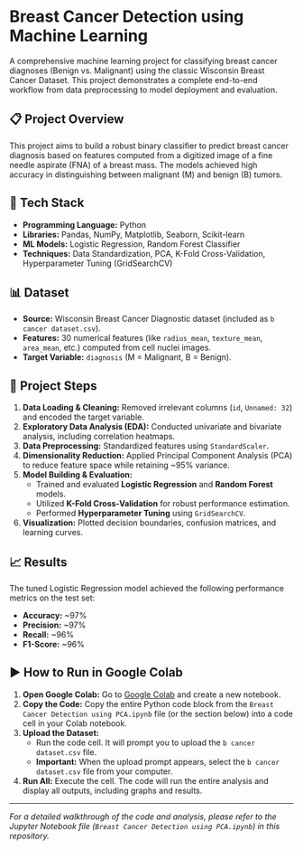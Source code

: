 # Breast Cancer Detection using Machine Learning

A comprehensive machine learning project for classifying breast cancer diagnoses (Benign vs. Malignant) using the classic Wisconsin Breast Cancer Dataset. This project demonstrates a complete end-to-end workflow from data preprocessing to model deployment and evaluation.

## 📋 Project Overview

This project aims to build a robust binary classifier to predict breast cancer diagnosis based on features computed from a digitized image of a fine needle aspirate (FNA) of a breast mass. The models achieved high accuracy in distinguishing between malignant (M) and benign (B) tumors.

## 🚀 Tech Stack

*   **Programming Language:** Python
*   **Libraries:** Pandas, NumPy, Matplotlib, Seaborn, Scikit-learn
*   **ML Models:** Logistic Regression, Random Forest Classifier
*   **Techniques:** Data Standardization, PCA, K-Fold Cross-Validation, Hyperparameter Tuning (GridSearchCV)

## 📊 Dataset

*   **Source:** Wisconsin Breast Cancer Diagnostic dataset (included as `b cancer dataset.csv`).
*   **Features:** 30 numerical features (like `radius_mean`, `texture_mean`, `area_mean`, etc.) computed from cell nuclei images.
*   **Target Variable:** `diagnosis` (M = Malignant, B = Benign).

## 🧩 Project Steps

1.  **Data Loading & Cleaning:** Removed irrelevant columns (`id`, `Unnamed: 32`) and encoded the target variable.
2.  **Exploratory Data Analysis (EDA):** Conducted univariate and bivariate analysis, including correlation heatmaps.
3.  **Data Preprocessing:** Standardized features using `StandardScaler`.
4.  **Dimensionality Reduction:** Applied Principal Component Analysis (PCA) to reduce feature space while retaining ~95% variance.
5.  **Model Building & Evaluation:**
    *   Trained and evaluated **Logistic Regression** and **Random Forest** models.
    *   Utilized **K-Fold Cross-Validation** for robust performance estimation.
    *   Performed **Hyperparameter Tuning** using `GridSearchCV`.
6.  **Visualization:** Plotted decision boundaries, confusion matrices, and learning curves.

## 📈 Results

The tuned Logistic Regression model achieved the following performance metrics on the test set:
*   **Accuracy:** ~97%
*   **Precision:** ~97%
*   **Recall:** ~96%
*   **F1-Score:** ~96%

## ▶️ How to Run in Google Colab

1.  **Open Google Colab:** Go to [Google Colab](https://colab.research.google.com/) and create a new notebook.
2.  **Copy the Code:** Copy the entire Python code block from the `Breast Cancer Detection using PCA.ipynb` file (or the section below) into a code cell in your Colab notebook.
3.  **Upload the Dataset:**
    *   Run the code cell. It will prompt you to upload the `b cancer dataset.csv` file.
    *   **Important:** When the upload prompt appears, select the `b cancer dataset.csv` file from your computer.
4.  **Run All:** Execute the cell. The code will run the entire analysis and display all outputs, including graphs and results.

---

*For a detailed walkthrough of the code and analysis, please refer to the Jupyter Notebook file (`Breast Cancer Detection using PCA.ipynb`) in this repository.*
